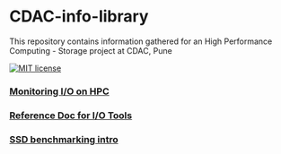 # CDAC-info-library
This repository contains information gathered for an High Performance Computing - Storage project at CDAC, Pune

[![MIT license](https://img.shields.io/badge/License-MIT-blue.svg)](https://lbesson.mit-license.org/)



### [Monitoring I/O on HPC](https://github.com/sakshatshinde/CDAC-info-library/blob/master/Monitoring%20IO%20on%20HPC.pdf)
### [Reference Doc for I/O Tools](https://github.com/sakshatshinde/CDAC-info-library/blob/master/Reference%20Doc%20for%20I_O%20Tools.pdf)
### [SSD benchmarking intro](https://github.com/sakshatshinde/CDAC-info-library/blob/master/SSD%20benchmarking%20intro.pdf)
